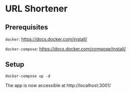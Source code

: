 URL Shortener
=============

Prerequisites
-------------
`docker`: https://docs.docker.com/install/

`docker-compose`: https://docs.docker.com/compose/install/

Setup
-----

    docker-compose up -d

The app is now accessible at http://localhost:3001/